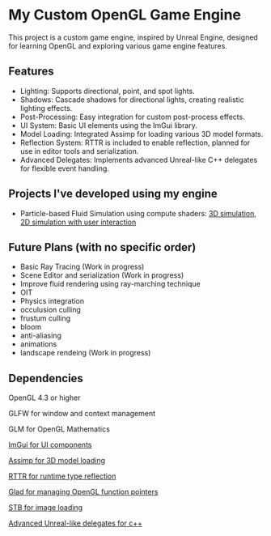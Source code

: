 
# My Custom OpenGL Game Engine

This project is a custom game engine, inspired by Unreal Engine, designed for learning OpenGL and exploring various game engine features.

## Features
 - Lighting: Supports directional, point, and spot lights.
 - Shadows: Cascade shadows for directional lights, creating realistic lighting effects.
 - Post-Processing: Easy integration for custom post-process effects.
 - UI System: Basic UI elements using the ImGui library.
 - Model Loading: Integrated Assimp for loading various 3D model formats.
 - Reflection System: RTTR is included to enable reflection, planned for use in editor tools and serialization.
 - Advanced Delegates: Implements advanced Unreal-like C++ delegates for flexible event handling.

## Projects I've developed using my engine
  - Particle-based Fluid Simulation using compute shaders:
        [3D simulation](https://youtu.be/AKP-av83-H4?si=JyxycT73ULsHNfo3),
        [2D simulation with user interaction](https://youtu.be/P0kn4GMmqLA?si=z2K_qHNCnWvIzwQO)


## Future Plans (with no specific order)
 - Basic Ray Tracing (Work in progress)
 - Scene Editor and serialization (Work in progress)
 - Improve fluid rendering using ray-marching technique
 - OIT
 - Physics integration
 - occulusion culling
 - frustum culling
 - bloom
 - anti-aliasing
 - animations
 - landscape rendeing (Work in progress)
 
## Dependencies
OpenGL 4.3 or higher

GLFW for window and context management

GLM for OpenGL Mathematics

[ImGui for UI components](https://github.com/ocornut/imgui)

[Assimp for 3D model loading](https://github.com/assimp/assimp)

[RTTR for runtime type reflection](https://www.rttr.org/)

[Glad for managing OpenGL function pointers](https://glad.dav1d.de/)

[STB for image loading](https://github.com/nothings/stb)

[Advanced Unreal-like delegates for c++](https://benui.ca/unreal/delegates-advanced)
